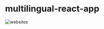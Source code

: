 # multilingual-react-app

![websites](![websites](https://i.postimg.cc/L80Q4ftW/Screenshot-from-2021-04-15-13-05-12.png))
